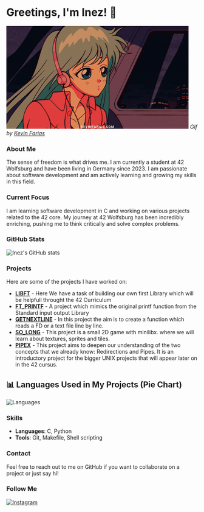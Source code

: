 # Greetings, I'm Inez! 👋


![Lofi Girl](assests/images/lofi.gif)
*Gif by [Kevin Farias](https://kevinfarias.com)*

### **About Me**
The sense of freedom is what drives me. I am currently a student at 42 Wolfsburg and have been living in Germany since 2023. I am passionate about software development and am actively learning and growing my skills in this field.

### **Current Focus**
I am learning software development in C and working on various projects related to the 42 core. My journey at 42 Wolfsburg has been incredibly enriching, pushing me to think critically and solve complex problems.

### **GitHub Stats**
![Inez's GitHub stats](https://github-readme-stats.vercel.app/api?username=zeniDlaw&show_icons=true&theme=radical)

### **Projects**
Here are some of the projects I have worked on:
- **[LIBFT](https://github.com/zeniDlaw/libft)** - Here We have a task of building our own first Library which will be helpfull throught the 42 Curriculum
- **[FT_PRINTF](https://github.com/zeniDlaw/ft_printf)** - A project which mimics the original printf function from the Standard input output Library
- **[GETNEXTLINE](https://github.com/zeniDlaw/getnextline)** - In this project the aim is to create a function which reads a FD or a text file line by line.
- **[SO_LONG](https://github.com/zeniDlaw/so_long)** - This project is a small 2D game with minilibx. where we will learn about textures, sprites and tiles.
- **[PIPEX](https://github.com/zeniDlaw/pipex)** - This project aims to deepen our understanding of the two concepts that we already know: Redirections and Pipes. It is an introductory project for the bigger UNIX projects that will appear later on in the 42 cursus.

## 📊 **Languages Used in My Projects (Pie Chart)**

![Languages](https://github-stats-alpha.vercel.app/api?username=zeniDlaw&layout=pie)

### **Skills**
- **Languages**: C, Python
- **Tools**: Git, Makefile, Shell scripting

### **Contact**
Feel free to reach out to me on GitHub if you want to collaborate on a project or just say hi!

### **Follow Me**
<a href="https://www.instagram.com/_ineezz" target="_blank">
  <img src="https://upload.wikimedia.org/wikipedia/commons/a/a5/Instagram_icon.png" alt="Instagram" width="40" height="40">
</a>

